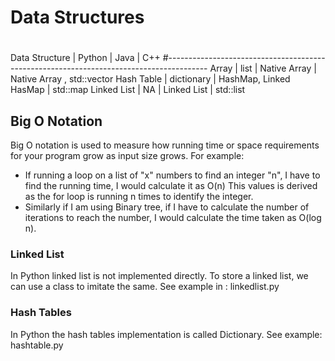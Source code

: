 # Data Structures
#

Data Structure  |   Python      |   Java                    |   C++
#----------------------------------------------------------------------------------------
Array           |   list        |   Native Array            | Native Array , std::vector
Hash Table      | dictionary    |   HashMap, Linked HasMap  | std::map
Linked List     |   NA          |   Linked List             | std::list

## Big O Notation
Big O notation is used to measure how running time or space requirements for your program grow as input size grows.
For example:
- If running a loop on a list of "x" numbers to find an integer "n", I have to find the running time, I would calculate it as O(n)
    This values is derived as the for loop is running n times to identify the integer.
- Similarly if I am using Binary tree, if I have to calculate the number of iterations to reach the number, I would calculate the time taken as O(log n).

### Linked List
In Python linked list is not implemented directly. To store a linked list, we can use a class to imitate the same. 
See example in : linkedlist.py

### Hash Tables
In Python the hash tables implementation is called Dictionary.
See example: hashtable.py

